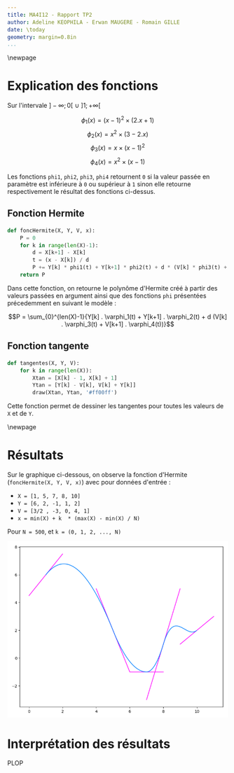 ```yaml
---
title: MA4I12 - Rapport TP2
author: Adeline KEOPHILA - Erwan MAUGERE - Romain GILLE
date: \today
geometry: margin=0.8in
...
```


\newpage

# Explication des fonctions

Sur l'intervale $]-\infty; 0[$ $\cup$ $]1; + \infty[$

$$\phi_{1}(x) = (x - 1)^2 \times (2 . x + 1)$$
$$\phi_{2}(x) = x^2 \times (3 - 2 . x)$$
$$\phi_{3}(x) = x \times (x - 1)^2$$
$$\phi_{4}(x) = x^2 \times (x - 1)$$

Les fonctions `phi1`, `phi2`, `phi3`, `phi4` retournent `0` si la valeur passée
en paramètre est inférieure à `0` ou supérieur à `1` sinon elle retourne
respectivement le résultat des fonctions ci-dessus.


## Fonction Hermite

```python
def foncHermite(X, Y, V, x):
    P = 0
    for k in range(len(X)-1):
        d = X[k+1] - X[k]
        t = (x - X[k]) / d
        P += Y[k] * phi1(t) + Y[k+1] * phi2(t) + d * (V[k] * phi3(t) + V[k+1] * phi4(t))
    return P
```

Dans cette fonction, on retourne le polynôme d'Hermite créé à partir des
valeurs passées en argument ainsi que des fonctions `phi` présentées
précedemment en suivant le modèle :

$$P = \sum_{0}^{len(X)-1}{Y[k] . \varphi_1(t) + Y[k+1] . \varphi_2(t) +
d (V[k] . \varphi_3(t) + V[k+1] . \varphi_4(t))}$$


## Fonction tangente

```python
def tangentes(X, Y, V):
    for k in range(len(X)):
        Xtan = [X[k] - 1, X[k] + 1]
        Ytan = [Y[k] - V[k], V[k] + Y[k]]
        draw(Xtan, Ytan, '#ff00ff')
```

Cette fonction permet de dessiner les tangentes pour toutes les valeurs de `X`
et de `Y`.

\newpage


# Résultats

Sur le graphique ci-dessous, on observe la fonction d'Hermite
(`foncHermite(X, Y, V, x)`) avec pour données d'entrée : 

* `X = [1, 5, 7, 8, 10]`
* `Y = [6, 2, -1, 1, 2]`
* `V = [3/2 , -3, 0, 4, 1]`
* `x = min(X) + k  * (max(X) - min(X) / N)`

Pour `N = 500`, et `k = (0, 1, 2, ..., N)`

![Fonction d'Hermite](img/hermite.png)


# Interprétation des résultats

PLOP

